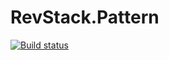 # RevStack.Pattern

[![Build status](https://ci.appveyor.com/api/projects/status/sfxtwh6kwggr2ipi?svg=true)](https://ci.appveyor.com/project/tachyon1337/pattern)